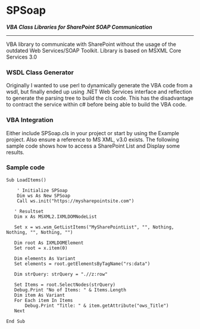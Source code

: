 # SPSoap

***VBA Class Libraries for SharePoint SOAP Communication***

- - -
VBA library to communicate with SharePoint without the usage of the outdated Web Services/SOAP Toolkit. Library is based on MSXML Core Services 3.0

### WSDL Class Generator

Originally I wanted to use perl to dynamically generate the VBA code from a wsdl, but finally ended up using .NET Web Services interface and reflection to generate the parsing tree to build the cls code. This has the disadvantage to contract the service within c# before being able to build the VBA code.

### VBA Integration

Either include SPSoap.cls in your project or start by using the Example project. Also ensure a reference to MS XML, v3.0 exists. The following sample code shows how to access a SharePoint List and Display some results.

### Sample code

```VB
Sub LoadItems()
 
    ' Initialize SPSoap
    Dim ws As New SPSoap
    Call ws.init("https://mysharepointsite.com")

   ' Resultset
   Dim x As MSXML2.IXMLDOMNodeList
   
   Set x = ws.wsm_GetListItems("MySharePointList", "", Nothing, Nothing, "", Nothing, "")
   
   Dim root As IXMLDOMElement
   Set root = x.item(0)
   
   Dim elements As Variant
   Set elements = root.getElementsByTagName("rs:data")
   
   Dim strQuery: strQuery = ".//z:row"
           
   Set Items = root.SelectNodes(strQuery)
   Debug.Print "No of Items: " & Items.Length
   Dim item As Variant
   For Each item In Items
       Debug.Print "Title: " & item.getAttribute("ows_Title")
   Next
   
End Sub
